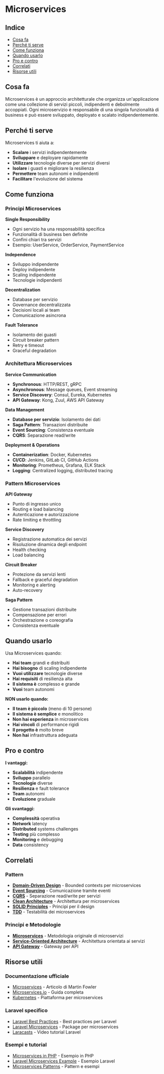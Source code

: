# Microservices

## Indice
- [Cosa fa](#cosa-fa)
- [Perché ti serve](#perché-ti-serve)
- [Come funziona](#come-funziona)
- [Quando usarlo](#quando-usarlo)
- [Pro e contro](#pro-e-contro)
- [Correlati](#correlati)
- [Risorse utili](#risorse-utili)

## Cosa fa

Microservices è un approccio architetturale che organizza un'applicazione come una collezione di servizi piccoli, indipendenti e debolmente accoppiati. Ogni microservizio è responsabile di una singola funzionalità di business e può essere sviluppato, deployato e scalato indipendentemente.

## Perché ti serve

Microservices ti aiuta a:
- **Scalare** i servizi indipendentemente
- **Sviluppare** e deployare rapidamente
- **Utilizzare** tecnologie diverse per servizi diversi
- **Isolare** i guasti e migliorare la resilienza
- **Permettere** team autonomi e indipendenti
- **Facilitare** l'evoluzione del sistema

## Come funziona

### Principi Microservices

**Single Responsibility**
- Ogni servizio ha una responsabilità specifica
- Funzionalità di business ben definite
- Confini chiari tra servizi
- Esempio: UserService, OrderService, PaymentService

**Independence**
- Sviluppo indipendente
- Deploy indipendente
- Scaling indipendente
- Tecnologie indipendenti

**Decentralization**
- Database per servizio
- Governance decentralizzata
- Decisioni locali ai team
- Comunicazione asincrona

**Fault Tolerance**
- Isolamento dei guasti
- Circuit breaker pattern
- Retry e timeout
- Graceful degradation

### Architettura Microservices

**Service Communication**
- **Synchronous**: HTTP/REST, gRPC
- **Asynchronous**: Message queues, Event streaming
- **Service Discovery**: Consul, Eureka, Kubernetes
- **API Gateway**: Kong, Zuul, AWS API Gateway

**Data Management**
- **Database per servizio**: Isolamento dei dati
- **Saga Pattern**: Transazioni distribuite
- **Event Sourcing**: Consistenza eventuale
- **CQRS**: Separazione read/write

**Deployment & Operations**
- **Containerization**: Docker, Kubernetes
- **CI/CD**: Jenkins, GitLab CI, GitHub Actions
- **Monitoring**: Prometheus, Grafana, ELK Stack
- **Logging**: Centralized logging, distributed tracing

### Pattern Microservices

**API Gateway**
- Punto di ingresso unico
- Routing e load balancing
- Autenticazione e autorizzazione
- Rate limiting e throttling

**Service Discovery**
- Registrazione automatica dei servizi
- Risoluzione dinamica degli endpoint
- Health checking
- Load balancing

**Circuit Breaker**
- Protezione da servizi lenti
- Fallback e graceful degradation
- Monitoring e alerting
- Auto-recovery

**Saga Pattern**
- Gestione transazioni distribuite
- Compensazione per errori
- Orchestrazione o coreografia
- Consistenza eventuale

## Quando usarlo

Usa Microservices quando:
- **Hai team** grandi e distribuiti
- **Hai bisogno** di scaling indipendente
- **Vuoi utilizzare** tecnologie diverse
- **Hai requisiti** di resilienza alta
- **Il sistema è** complesso e grande
- **Vuoi** team autonomi

**NON usarlo quando:**
- **Il team è piccolo** (meno di 10 persone)
- **Il sistema è semplice** e monolitico
- **Non hai esperienza** in microservices
- **Hai vincoli** di performance rigidi
- **Il progetto è** molto breve
- **Non hai** infrastruttura adeguata

## Pro e contro

**I vantaggi:**
- **Scalabilità** indipendente
- **Sviluppo** parallelo
- **Tecnologie** diverse
- **Resilienza** e fault tolerance
- **Team** autonomi
- **Evoluzione** graduale

**Gli svantaggi:**
- **Complessità** operativa
- **Network** latency
- **Distributed** systems challenges
- **Testing** più complesso
- **Monitoring** e debugging
- **Data** consistency

## Correlati

### Pattern

- **[Domain-Driven Design](./23-domain-driven-design/domain-driven-design.md)** - Bounded contexts per microservices
- **[Event Sourcing](./24-event-sourcing/event-sourcing.md)** - Comunicazione tramite eventi
- **[CQRS](./25-cqrs/cqrs.md)** - Separazione read/write per servizi
- **[Clean Architecture](./22-clean-architecture/clean-architecture.md)** - Architettura per microservices
- **[SOLID Principles](./04-solid-principles/solid-principles.md)** - Principi per il design
- **[TDD](./09-tdd/tdd.md)** - Testabilità dei microservices

### Principi e Metodologie

- **[Microservices](https://en.wikipedia.org/wiki/Microservices)** - Metodologia originale di microservizi
- **[Service-Oriented Architecture](https://en.wikipedia.org/wiki/Service-oriented_architecture)** - Architettura orientata ai servizi
- **[API Gateway](https://en.wikipedia.org/wiki/API_gateway)** - Gateway per API


## Risorse utili

### Documentazione ufficiale
- [Microservices](https://martinfowler.com/articles/microservices.html) - Articolo di Martin Fowler
- [Microservices.io](https://microservices.io/) - Guida completa
- [Kubernetes](https://kubernetes.io/) - Piattaforma per microservices

### Laravel specifico
- [Laravel Best Practices](https://github.com/alexeymezenin/laravel-best-practices) - Best practices per Laravel
- [Laravel Microservices](https://github.com/spatie/laravel-microservice) - Package per microservices
- [Laracasts](https://laracasts.com/) - Video tutorial Laravel

### Esempi e tutorial
- [Microservices in PHP](https://github.com/CodelyTV/php-ddd-example) - Esempio in PHP
- [Laravel Microservices Example](https://github.com/spatie/laravel-microservice) - Esempio Laravel
- [Microservices Patterns](https://github.com/ardalis/cleanarchitecture) - Pattern e esempi
